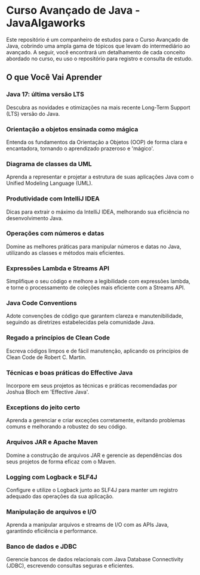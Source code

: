 # Curso Avançado de Java - JavaAlgaworks

Este repositório é um companheiro de estudos para o Curso Avançado de Java, cobrindo uma ampla gama de tópicos que levam do intermediário ao avançado. 
A seguir, você encontrará um detalhamento de cada conceito abordado no curso, eu uso o repositório para registro e consulta de estudo.

## O que Você Vai Aprender

### Java 17: última versão LTS
Descubra as novidades e otimizações na mais recente Long-Term Support (LTS) versão do Java.

### Orientação a objetos ensinada como mágica
Entenda os fundamentos da Orientação a Objetos (OOP) de forma clara e encantadora, tornando o aprendizado prazeroso e 'mágico'.

### Diagrama de classes da UML
Aprenda a representar e projetar a estrutura de suas aplicações Java com o Unified Modeling Language (UML).

### Produtividade com IntelliJ IDEA
Dicas para extrair o máximo da IntelliJ IDEA, melhorando sua eficiência no desenvolvimento Java.

### Operações com números e datas
Domine as melhores práticas para manipular números e datas no Java, utilizando as classes e métodos mais eficientes.

### Expressões Lambda e Streams API
Simplifique o seu código e melhore a legibilidade com expressões lambda, e torne o processamento de coleções mais eficiente com a Streams API.

### Java Code Conventions
Adote convenções de código que garantem clareza e manutenibilidade, seguindo as diretrizes estabelecidas pela comunidade Java.

### Regado a princípios de Clean Code
Escreva códigos limpos e de fácil manutenção, aplicando os princípios de Clean Code de Robert C. Martin.

### Técnicas e boas práticas do Effective Java
Incorpore em seus projetos as técnicas e práticas recomendadas por Joshua Bloch em 'Effective Java'.

### Exceptions do jeito certo
Aprenda a gerenciar e criar exceções corretamente, evitando problemas comuns e melhorando a robustez do seu código.

### Arquivos JAR e Apache Maven
Domine a construção de arquivos JAR e gerencie as dependências dos seus projetos de forma eficaz com o Maven.

### Logging com Logback e SLF4J
Configure e utilize o Logback junto ao SLF4J para manter um registro adequado das operações da sua aplicação.

### Manipulação de arquivos e I/O
Aprenda a manipular arquivos e streams de I/O com as APIs Java, garantindo eficiência e performance.

### Banco de dados e JDBC
Gerencie bancos de dados relacionais com Java Database Connectivity (JDBC), escrevendo consultas seguras e eficientes.








